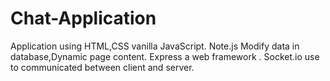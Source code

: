 # Chat-Application
Application using HTML,CSS vanilla JavaScript.  Note.js Modify data in database,Dynamic page content. Express a web framework . Socket.io use to communicated between client and server. 
